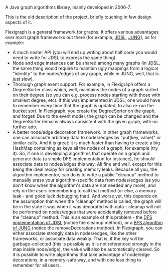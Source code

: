 A Java graph algorithms library, mainly developed in 2006-7.

This is the old description of the project, briefly touching in few design aspects of it.

Flexigraph is a general framework for graphs. It offers various advantages over most graph frameworks out there (for example, [JDSL](http://www.jdsl.org/), [JUNG](http://jung.sourceforge.net/)), as for example:
  * A much neater API (you will end up writing about half code you would need to write for JDSL to express the same thing).
  * Node and edge instances can be shared among many graphs (in JDSL, the same thing would require to maintain ugly mappings from a logical "identity" to the nodes/edges of any graph, while in JUNG, well, that is just slow).
  * Thorough graph event support. For example, in Flexigraph offers a DegreeSorter class which, well, maintains the nodes of a graph sorted on their degree (so you can e.g. process nodes starting with those with smallest degree, etc). If this was implemented in JDSL, one would have to remember every time that the graph is updated, to also re-run the bucket sort. In Flexigraph, you create the DegreeSorter on the graph, and forget! Due to the event model, the graph can be changed and the DegreeSorter remains always consistent with the given graph, with no further ado.
  * A better node/edge decoration framework. In other graph frameworks, one can associate arbitrary data to nodes/edges by "put(key, value)" or similar calls. And it is great: it is much faster than having to create a big HashMap containing as keys all the nodes of a graph, for example (try it). So, if one is developing algorithms that operate on a graph and generate data (a simple DFS implementation for instance), he should associate data to nodes/edges this way. All fine and well, except for this being the ideal recipy for creating memory leaks. Because all you, the algorithm implementor, can do is to write a public "cleanup" method to manually erase your algorithm-specific data from nodes/edges (as you don't know when the algorithm's data are not needed any more), and rely on the users remembering to call that method (or else, a memory leak - and good luck debugging that). And worse yet, this depends on the assumption that when the "cleanup" method is called, the graph will be in the state it was when it was decorated with data - cleanup will not be performed on nodes/edges that were accidentally removed before the "cleanup" method.
This is an example of this problem - the [DFS implementation of JDSL](http://www.jdsl.org/doc/jdsl/graph/algo/DFS.html) (notice the cleanup method), or a [BFS algorithm of JUNG](http://jung.sourceforge.net/doc/api/edu/uci/ics/jung/algorithms/connectivity/BFSDistanceLabeler.html) (notice the removeDecorations method). In Flexigraph, you can either associate strongly data in nodes/edges, like the other frameworks, or associate data weakly. That is, if the key will be garbage-collected (this is possible as it is not referenced strongly in the map inside node/edge), the value will also be automatically cleared. So it is possible to write algorithms that take advantage of node/edge decorations, in a memory-safe way, and with one less thing to remember for all users.